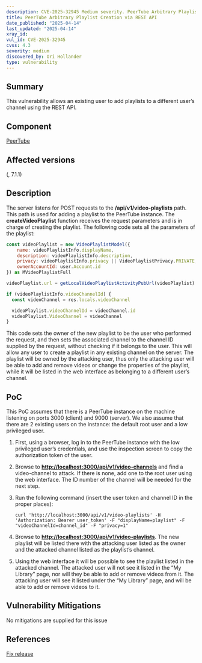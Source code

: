 ```yaml
---
description: CVE-2025-32945 Medium severity. PeerTube Arbitrary Playlist Creation via REST API
title: PeerTube Arbitrary Playlist Creation via REST API
date_published: "2025-04-14"
last_updated: "2025-04-14"
xray_id:
vul_id: CVE-2025-32945
cvss: 4.3
severity: medium
discovered_by: Ori Hollander
type: vulnerability
---
```

## Summary
This vulnerability allows an existing user to add playlists to a different user’s channel using the REST API.

## Component

[PeerTube](https://github.com/Chocobozzz/PeerTube)



## Affected versions

(, 7.1.1)



## Description

The server listens for POST requests to the **/api/v1/video-playlists** path. This path is used for adding a playlist to the PeerTube instance. The **createVideoPlaylist** function receives the request parameters and is in charge of creating the playlist. The following code sets all the parameters of the playlist:

```js
const videoPlaylist = new VideoPlaylistModel({
    name: videoPlaylistInfo.displayName,
    description: videoPlaylistInfo.description,
    privacy: videoPlaylistInfo.privacy || VideoPlaylistPrivacy.PRIVATE,
    ownerAccountId: user.Account.id
}) as MVideoPlaylistFull

videoPlaylist.url = getLocalVideoPlaylistActivityPubUrl(videoPlaylist) // We use the UUID, so set the URL after building the object

if (videoPlaylistInfo.videoChannelId) {
  const videoChannel = res.locals.videoChannel

  videoPlaylist.videoChannelId = videoChannel.id
  videoPlaylist.VideoChannel = videoChannel
}

```

This code sets the owner of the new playlist to be the user who performed the request, and then sets the associated channel to the channel ID supplied by the request, without checking if it belongs to the user. This will allow any user to create a playlist in any existing channel on the server. The playlist will be owned by the attacking user, thus only the attacking user will be able to add and remove videos or change the properties of the playlist, while it will be listed in the web interface as belonging to a different user’s channel.



## PoC

This PoC assumes that there is a PeerTube instance on the machine listening on ports 3000 (client) and 9000 (server). We also assume that there are 2 existing users on the instance: the default root user and a low privileged user.



1. First, using a browser, log in to the PeerTube instance with the low privileged user’s credentials, and use the inspection screen to copy the authorization token of the user.

1. Browse to [**http://localhost:3000/api/v1/video-channels**](http://localhost:3000/api/v1/video-channels) and find a video-channel to attack. If there is none, add one to the root user using the web interface. The ID number of the channel will be needed for the next step.

1. Run the following command (insert the user token and channel ID in the proper places):

   ```
   curl 'http://localhost:3000/api/v1/video-playlists' -H 'Authorization: Bearer user_token' -F "displayName=playlist" -F "videoChannelId=channel_id" -F "privacy=1"
   ```

   

1. Browse to [**http://localhost:3000/api/v1/video-playlists**](http://localhost:3000/api/v1/video-playlists). The new playlist will be listed there with the attacking user listed as the owner and the attacked channel listed as the playlist’s channel.

1. Using the web interface it will be possible to see the playlist listed in the attacked channel. The attacked user will not see it listed in the “My Library” page, nor will they be able to add or remove videos from it. The attacking user will see it listed under the “My Library” page, and will be able to add or remove videos to it.



## Vulnerability Mitigations

No mitigations are supplied for this issue



## References

[Fix release](https://github.com/Chocobozzz/PeerTube/releases/tag/v7.1.1)
